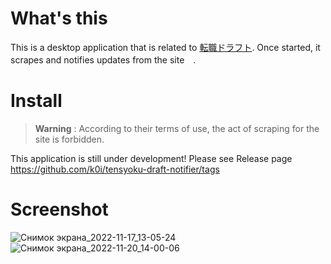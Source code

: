 # What's this
This is a desktop application that is related to [転職ドラフト](https://job-draft.jp/).
Once started, it scrapes and notifies updates from the site　.

# Install
> **Warning** : According to their terms of use, the act of scraping for the site is forbidden.

This application is still under development!
Please see Release page
https://github.com/k0i/tensyoku-draft-notifier/tags

# Screenshot
![Снимок экрана_2022-11-17_13-05-24](https://user-images.githubusercontent.com/100127291/202419769-4dbd1809-25f9-4a71-9bfb-705d12620218.png)
![Снимок экрана_2022-11-20_14-00-06](https://user-images.githubusercontent.com/100127291/202898609-85871425-96fe-4bc6-af50-f0cdc11b4e42.png)

